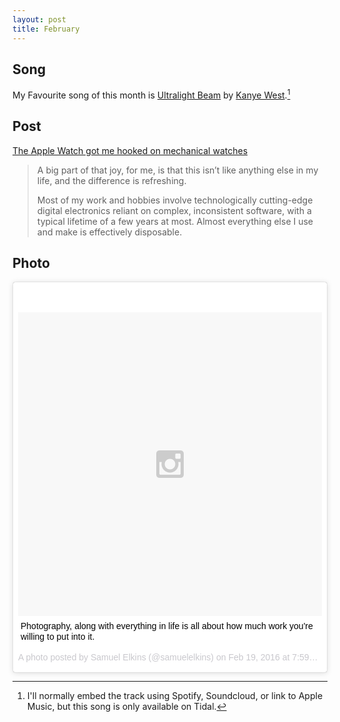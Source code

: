 ```yaml
---
layout: post
title: February
---
```

## Song
My Favourite song of this month is [Ultralight Beam](http://tidal.com/track/57273409) by [Kanye West](http://www.kanyewest.com).[^1]

## Post
[The Apple Watch got me hooked on mechanical watches](https://marco.org/2016/02/05/watch)
>A big part of that joy, for me, is that this isn’t like anything else in my life, and the difference is refreshing.
>
>Most of my work and hobbies involve technologically cutting-edge digital electronics reliant on complex, inconsistent software, with a typical lifetime of a few years at most. Almost everything else I use and make is effectively disposable.

## Photo
<blockquote class="instagram-media" data-instgrm-captioned data-instgrm-version="6" style=" background:#FFF; border:0; border-radius:3px; box-shadow:0 0 1px 0 rgba(0,0,0,0.5),0 1px 10px 0 rgba(0,0,0,0.15); margin: 1px; max-width:658px; padding:0; width:99.375%; width:-webkit-calc(100% - 2px); width:calc(100% - 2px);"><div style="padding:8px;"> <div style=" background:#F8F8F8; line-height:0; margin-top:40px; padding:50.0% 0; text-align:center; width:100%;"> <div style=" background:url(data:image/png;base64,iVBORw0KGgoAAAANSUhEUgAAACwAAAAsCAMAAAApWqozAAAAGFBMVEUiIiI9PT0eHh4gIB4hIBkcHBwcHBwcHBydr+JQAAAACHRSTlMABA4YHyQsM5jtaMwAAADfSURBVDjL7ZVBEgMhCAQBAf//42xcNbpAqakcM0ftUmFAAIBE81IqBJdS3lS6zs3bIpB9WED3YYXFPmHRfT8sgyrCP1x8uEUxLMzNWElFOYCV6mHWWwMzdPEKHlhLw7NWJqkHc4uIZphavDzA2JPzUDsBZziNae2S6owH8xPmX8G7zzgKEOPUoYHvGz1TBCxMkd3kwNVbU0gKHkx+iZILf77IofhrY1nYFnB/lQPb79drWOyJVa/DAvg9B/rLB4cC+Nqgdz/TvBbBnr6GBReqn/nRmDgaQEej7WhonozjF+Y2I/fZou/qAAAAAElFTkSuQmCC); display:block; height:44px; margin:0 auto -44px; position:relative; top:-22px; width:44px;"></div></div> <p style=" margin:8px 0 0 0; padding:0 4px;"> <a href="https://www.instagram.com/p/BB_m5ahREIu/" style=" color:#000; font-family:Arial,sans-serif; font-size:14px; font-style:normal; font-weight:normal; line-height:17px; text-decoration:none; word-wrap:break-word;" target="_blank">Photography, along with everything in life is all about how much work you&#39;re willing to put into it.</a></p> <p style=" color:#c9c8cd; font-family:Arial,sans-serif; font-size:14px; line-height:17px; margin-bottom:0; margin-top:8px; overflow:hidden; padding:8px 0 7px; text-align:center; text-overflow:ellipsis; white-space:nowrap;">A photo posted by Samuel Elkins (@samuelelkins) on <time style=" font-family:Arial,sans-serif; font-size:14px; line-height:17px;" datetime="2016-02-20T03:59:41+00:00">Feb 19, 2016 at 7:59pm PST</time></p></div></blockquote> <script async defer src="//platform.instagram.com/en_US/embeds.js"></script>

[^1]: I'll normally embed the track using Spotify, Soundcloud, or link to Apple Music, but this song is only available on Tidal.
